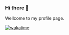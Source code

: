 ### Hi there 👋

Wellcome to my profile page.

<!-- - 🔭 I’m currently working on 
- 🌱 I’m currently learning 
- 👯 I’m looking to collaborate on 
- 🤔 I’m looking for help with 
- 💬 Ask me about 
- 📫 How to reach me: 
- 😄 Pronouns: 
- ⚡ Fun fact: 
 -->
 
 [![wakatime](https://wakatime.com/badge/user/1eea0185-5e59-43d6-b539-6b775aa4f182.svg?style=for-the-badge)](https://wakatime.com/@1eea0185-5e59-43d6-b539-6b775aa4f182)
